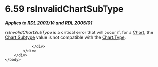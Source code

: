 <html dir="LTR" xmlns:mshelp="http://msdn.microsoft.com/mshelp" xmlns:ddue="http://ddue.schemas.microsoft.com/authoring/2003/5" xmlns:xlink="http://www.w3.org/1999/xlink" xmlns:tool="http://www.microsoft.com/tooltip">
    <head>
        <meta http-equiv="Content-Type" content="text/html; CHARSET=utf-8"></meta>
        <meta name="save" content="history"></meta>
        <title>6.59 rsInvalidChartSubType</title>
        <xml>
            <mshelp:toctitle title="6.59 rsInvalidChartSubType"></mshelp:toctitle>
            <mshelp:rltitle title="[MS-RDL]: rsInvalidChartSubType"></mshelp:rltitle>
            <mshelp:keyword index="A" term="36074876-0847-499b-9c14-af7652415033"></mshelp:keyword>
            <mshelp:attr name="DCSext.ContentType" value="open specification"></mshelp:attr>
            <mshelp:attr name="AssetID" value="36074876-0847-499b-9c14-af7652415033"></mshelp:attr>
            <mshelp:attr name="TopicType" value="kbRef"></mshelp:attr>
            <mshelp:attr name="DCSext.Title" value="[MS-RDL]: rsInvalidChartSubType" />
        </xml>
    </head>
    <body>
        <div id="header">
            <h1 class="heading">6.59 rsInvalidChartSubType</h1>
        </div>
        <div id="mainSection">
            <div id="mainBody">
                <div id="allHistory" class="saveHistory"></div>
                <div id="sectionSection0" class="section" name="collapseableSection">
                    

<p><b><i>Applies to </i></b><a href="a7e2ad00-07c8-4f6d-80ab-3ad55df7b233.html"><b><i>RDL 2003/10</i></b></a><b><i>
and </i></b><a href="3ebe2912-4958-4832-b391-cad1f5e13338.html"><b><i>RDL 2005/01</i></b></a></p>

<p><i>rsInvalidChartSubType</i> is a critical error that will
occur if, for a <a href="b0ab5524-7eb2-47a7-a4d3-230f5c8c5526.html">Chart</a>,
the <a href="ad30a64a-072d-4e5f-b974-596b680efc53.html">Chart.Subtype</a> value
is not compatible with the <a href="6d4404b0-081d-4cda-bcce-786181d740a6.html">Chart.Type</a>.</p>


                </div>
            </div>
        </div>
    </body>
</html>
